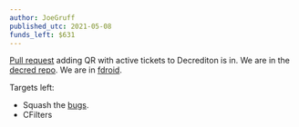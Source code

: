 ```yaml
---
author: JoeGruff
published_utc: 2021-05-08
funds_left: $631
---
```


[Pull request](https://github.com/decred/decrediton/pull/3112) adding QR with active tickets to Decrediton is in. We are in the [decred repo](https://github.com/decred/dcraddrscanner).
We are in [fdroid](https://f-droid.org/en/packages/com.decred.decredaddressscanner/).

Targets left:

- Squash the [bugs](https://github.com/decred/dcraddrscanner/issues).
- CFilters
